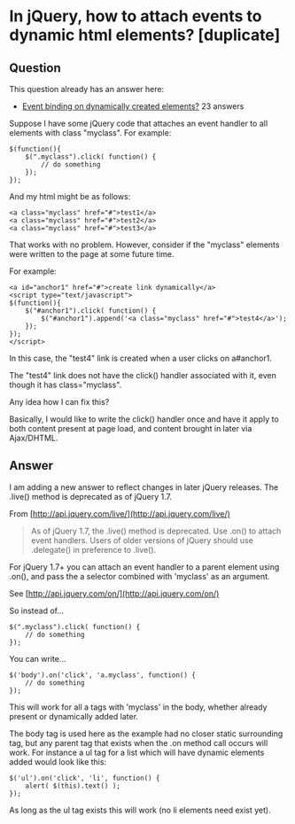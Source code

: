 
# In jQuery, how to attach events to dynamic html elements? [duplicate]

## Question
        
This question already has an answer here:

*   [Event binding on dynamically created elements?](/questions/203198/event-binding-on-dynamically-created-elements) 23 answers

Suppose I have some jQuery code that attaches an event handler to all elements with class "myclass". For example:

    $(function(){
        $(".myclass").click( function() {
            // do something
        });
    });
    

And my html might be as follows:

    <a class="myclass" href="#">test1</a>
    <a class="myclass" href="#">test2</a>
    <a class="myclass" href="#">test3</a>
    

That works with no problem. However, consider if the "myclass" elements were written to the page at some future time.

For example:

    <a id="anchor1" href="#">create link dynamically</a>
    <script type="text/javascript">
    $(function(){
        $("#anchor1").click( function() {
            $("#anchor1").append('<a class="myclass" href="#">test4</a>');
        });
    });
    </script>
    

In this case, the "test4" link is created when a user clicks on a#anchor1.

The "test4" link does not have the click() handler associated with it, even though it has class="myclass".

Any idea how I can fix this?

Basically, I would like to write the click() handler once and have it apply to both content present at page load, and content brought in later via Ajax/DHTML.

## Answer
        
I am adding a new answer to reflect changes in later jQuery releases. The .live() method is deprecated as of jQuery 1.7.

From [http://api.jquery.com/live/](http://api.jquery.com/live/)

> As of jQuery 1.7, the .live() method is deprecated. Use .on() to attach event handlers. Users of older versions of jQuery should use .delegate() in preference to .live().

For jQuery 1.7+ you can attach an event handler to a parent element using .on(), and pass the a selector combined with 'myclass' as an argument.

See [http://api.jquery.com/on/](http://api.jquery.com/on/)

So instead of...

    $(".myclass").click( function() {
        // do something
    });
    

You can write...

    $('body').on('click', 'a.myclass', function() {
        // do something
    });
    

This will work for all a tags with 'myclass' in the body, whether already present or dynamically added later.

The body tag is used here as the example had no closer static surrounding tag, but any parent tag that exists when the .on method call occurs will work. For instance a ul tag for a list which will have dynamic elements added would look like this:

    $('ul').on('click', 'li', function() {
        alert( $(this).text() );
    });
    

As long as the ul tag exists this will work (no li elements need exist yet).

